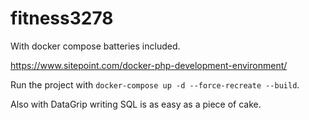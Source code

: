# fitness3278

With docker compose batteries included.

https://www.sitepoint.com/docker-php-development-environment/

Run the project with `docker-compose up -d --force-recreate --build`.

Also with DataGrip writing SQL is as easy as a piece of cake.
